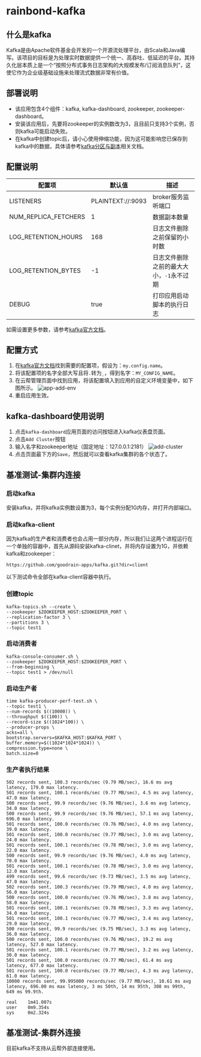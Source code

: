 # rainbond-kafka

## 什么是kafka
Kafka是由Apache软件基金会开发的一个开源流处理平台，由Scala和Java编写。该项目的目标是为处理实时数据提供一个统一、高吞吐、低延迟的平台。其持久化层本质上是一个“按照分布式事务日志架构的大规模发布/订阅消息队列”，这使它作为企业级基础设施来处理流式数据非常有价值。

## 部署说明
* 该应用包含4个组件：kafka, kafka-dashboard, zookeeper, zookeeper-dashboard。
* 安装该应用后，先要将zookeeper的实例数改为3，且目前只支持3个实例，否则kafka可能启动失败。
* 在kafka中创建topic后，请小心使用伸缩功能，因为这可能影响您已保存到kafka中的数据，具体请参考[kafka分区与副本](https://kafka.apache.org/documentation)相关文档。

## 配置说明
配置项 | 默认值 | 描述
---|---|---
LISTENERS | PLAINTEXT://:9093 | broker服务监听端口
NUM_REPLICA_FETCHERS | 1 | 数据副本数量
LOG_RETENTION_HOURS | 168 | 日志文件删除之前保留的小时数
LOG_RETENTION_BYTES | -1 | 日志文件删除之前的最大大小，`-1`永不过期
DEBUG | true | 打印应用启动脚本的执行日志

如需设置更多参数，请参考[kafka官方文档](https://kafka.apache.org/documentation/#brokerconfigs)。

## 配置方式
1. 在[kafka官方文档](https://kafka.apache.org/documentation/#brokerconfigs)找到需要的配置项，假设为：`my.config.name`。
1. 将该配置项的名字全部大写且将`.`转为`_`，得到名字：`MY_CONFIG_NAME`。
1. 在云帮管理页面中找到应用，将该配置填入到应用的自定义环境变量中，如下图所示。
    ![app-add-env](http://grstatic.oss-cn-shanghai.aliyuncs.com/images/docs/common/app-add-env.jpg)
1. 重启应用生效。

## kafka-dashboard使用说明
1. 点击`kafka-dashboard`应用页面的访问按钮进入kafka仪表盘页面。
1. 点击`Add Cluster`按钮
1. 输入名字和zookeeper地址（固定地址：127.0.0.1:2181）
    ![add-cluster](http://grstatic.oss-cn-shanghai.aliyuncs.com/images/docs/common/kafka-dashboard-add-cluster.jpg)
1. 点击页面最下方的`Save`，然后就可以查看kafka集群的各个状态了。

## 基准测试-集群内连接

### 启动kafka
安装kafka，并将kafka实例数设置为3，每个实例分配1G内存，并打开内部端口。

### 启动kafka-client
因为kafka的生产者和消费者也会占用一部分内存，所以我们让这两个进程运行在一个单独的容器中，首先从源码安装kafka-clinet，并将内存设置为1G，并依赖kafka和zookeeper：
```
https://github.com/goodrain-apps/kafka.git?dir=client
```

以下测试命令全部在kafka-client容器中执行。

### 创建topic
```
kafka-topics.sh --create \
--zookeeper $ZOOKEEPER_HOST:$ZOOKEEPER_PORT \
--replication-factor 3 \
--partitions 3 \
--topic test1
```

### 启动消费者
```
kafka-console-consumer.sh \
--zookeeper $ZOOKEEPER_HOST:$ZOOKEEPER_PORT \
--from-beginning \
--topic test1 > /dev/null
```

### 启动生产者
```
time kafka-producer-perf-test.sh \
--topic test1 \
--num-records $((10000)) \
--throughput $((100)) \
--record-size $((1024*100)) \
--producer-props \
acks=all \
bootstrap.servers=$KAFKA_HOST:$KAFKA_PORT \
buffer.memory=$((1024*1024*1024)) \
compression.type=none \
batch.size=0
```

### 生产者执行结果
```
502 records sent, 100.3 records/sec (9.79 MB/sec), 16.6 ms avg latency, 179.0 max latency.
501 records sent, 100.1 records/sec (9.77 MB/sec), 4.5 ms avg latency, 47.0 max latency.
500 records sent, 99.9 records/sec (9.76 MB/sec), 3.6 ms avg latency, 34.0 max latency.
500 records sent, 99.9 records/sec (9.76 MB/sec), 57.1 ms avg latency, 696.0 max latency.
501 records sent, 100.0 records/sec (9.76 MB/sec), 4.0 ms avg latency, 39.0 max latency.
501 records sent, 100.0 records/sec (9.77 MB/sec), 3.0 ms avg latency, 24.0 max latency.
501 records sent, 100.1 records/sec (9.78 MB/sec), 3.0 ms avg latency, 22.0 max latency.
500 records sent, 99.9 records/sec (9.76 MB/sec), 4.0 ms avg latency, 70.0 max latency.
501 records sent, 100.1 records/sec (9.78 MB/sec), 3.0 ms avg latency, 12.0 max latency.
499 records sent, 99.6 records/sec (9.73 MB/sec), 3.5 ms avg latency, 47.0 max latency.
502 records sent, 100.3 records/sec (9.79 MB/sec), 4.0 ms avg latency, 56.0 max latency.
500 records sent, 100.0 records/sec (9.76 MB/sec), 3.8 ms avg latency, 58.0 max latency.
501 records sent, 100.1 records/sec (9.78 MB/sec), 3.3 ms avg latency, 34.0 max latency.
501 records sent, 100.1 records/sec (9.77 MB/sec), 3.4 ms avg latency, 29.0 max latency.
500 records sent, 99.9 records/sec (9.75 MB/sec), 3.3 ms avg latency, 36.0 max latency.
500 records sent, 100.0 records/sec (9.76 MB/sec), 19.2 ms avg latency, 527.0 max latency.
501 records sent, 100.1 records/sec (9.77 MB/sec), 3.2 ms avg latency, 30.0 max latency.
501 records sent, 100.0 records/sec (9.77 MB/sec), 61.4 ms avg latency, 677.0 max latency.
501 records sent, 100.0 records/sec (9.77 MB/sec), 4.3 ms avg latency, 61.0 max latency.
10000 records sent, 99.995000 records/sec (9.77 MB/sec), 10.61 ms avg latency, 696.00 ms max latency, 3 ms 50th, 14 ms 95th, 308 ms 99th, 649 ms 99.9th.

real    1m41.007s
user    0m9.354s
sys     0m2.324s
```

## 基准测试-集群外连接
目前kafka不支持从云帮外部连接使用。

